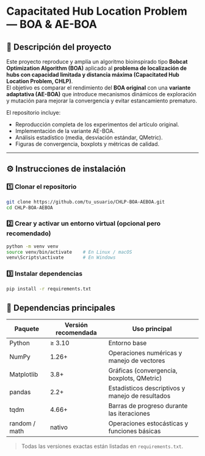 # Capacitated Hub Location Problem — BOA & AE-BOA

## 📘 Descripción del proyecto
Este proyecto reproduce y amplía un algoritmo bioinspirado tipo **Bobcat Optimization Algorithm (BOA)** aplicado al **problema de localización de hubs con capacidad limitada y distancia máxima (Capacitated Hub Location Problem, CHLP)**.  
El objetivo es comparar el rendimiento del **BOA original** con una **variante adaptativa (AE-BOA)** que introduce mecanismos dinámicos de exploración y mutación para mejorar la convergencia y evitar estancamiento prematuro.

El repositorio incluye:
- Reproducción completa de los experimentos del artículo original.  
- Implementación de la variante AE-BOA.  
- Análisis estadístico (media, desviación estándar, QMetric).  
- Figuras de convergencia, boxplots y métricas de calidad.  

---

## ⚙️ Instrucciones de instalación

### 1️⃣ Clonar el repositorio
```bash
git clone https://github.com/tu_usuario/CHLP-BOA-AEBOA.git
cd CHLP-BOA-AEBOA
```

### 2️⃣ Crear y activar un entorno virtual (opcional pero recomendado)
```bash
python -m venv venv
source venv/bin/activate    # En Linux / macOS
venv\Scripts\activate       # En Windows
```

### 3️⃣ Instalar dependencias
```bash
pip install -r requirements.txt
```

## 🧩 Dependencias principales

| Paquete | Versión recomendada | Uso principal |
|----------|--------------------|---------------|
| Python | ≥ 3.10 | Entorno base |
| NumPy | 1.26+ | Operaciones numéricas y manejo de vectores |
| Matplotlib | 3.8+ | Gráficas (convergencia, boxplots, QMetric) |
| pandas | 2.2+ | Estadísticos descriptivos y manejo de resultados |
| tqdm | 4.66+ | Barras de progreso durante las iteraciones |
| random / math | nativo | Operaciones estocásticas y funciones básicas |

> Todas las versiones exactas están listadas en `requirements.txt`.

